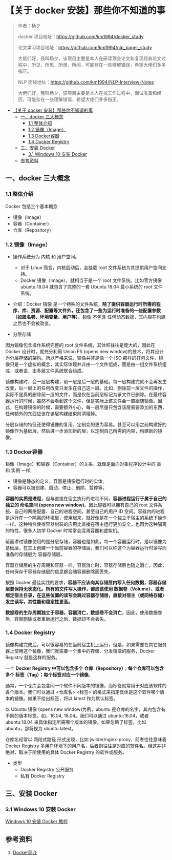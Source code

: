 # 【关于 docker 安装】那些你不知道的事

> 作者：杨夕
> 
> docker 项目地址：https://github.com/km1994/docker_study
> 
> 论文学习项目地址：https://github.com/km1994/nlp_paper_study
> 
> 大佬们好，我叫杨夕，该项目主要是本人在研读顶会论文和复现经典论文过程中，所见、所思、所想、所闻，可能存在一些理解错误，希望大佬们多多指正。
> 
> NLP 面经地址：https://github.com/km1994/NLP-Interview-Notes
> 
> 大佬们好，我叫杨夕，该项目主要是本人在找工作过程中，面试准备和经历，可能存在一些理解错误，希望大佬们多多指正。

- [【关于 docker 安装】那些你不知道的事](#关于-docker-安装那些你不知道的事)
  - [一、docker 三大概念](#一docker-三大概念)
    - [1.1 整体介绍](#11-整体介绍)
    - [1.2 镜像（Image）](#12-镜像image)
    - [1.3 Docker容器](#13-docker容器)
    - [1.4 Docker Registry](#14-docker-registry)
  - [三、安装 Docker](#三安装-docker)
    - [3.1 Windows 10 安装 Docker](#31-windows-10-安装-docker)
  - [参考资料](#参考资料)

## 一、docker 三大概念

### 1.1 整体介绍

Docker 包括三个基本概念

- 镜像（Image）
- 容器（Container）
- 仓库（Repository）

### 1.2 镜像（Image）

- 操作系统分为 内核 和 用户空间。
  - 对于 Linux 而言，内核启动后，会挂载 root 文件系统为其提供用户空间支持。
  -  Docker 镜像（Image），就相当于是一个 root 文件系统。比如官方镜像 ubuntu:18.04 就包含了完整的一套 Ubuntu 18.04 最小系统的 root 文件系统。

- 介绍：Docker 镜像 是一个特殊的文件系统，**除了提供容器运行时所需的程序、库、资源、配置等文件外，还包含了一些为运行时准备的一些配置参数（如匿名卷、环境变量、用户等）**。镜像 不包含 任何动态数据，其内容在构建之后也不会被改变。

- 分层存储

因为镜像包含操作系统完整的 root 文件系统，其体积往往是庞大的，因此在 Docker 设计时，就充分利用 Union FS (opens new window)的技术，将其设计为分层存储的架构。所以严格来说，镜像并非是像一个 ISO 那样的打包文件，镜像只是一个虚拟的概念，其实际体现并非由一个文件组成，而是由一组文件系统组成，或者说，由多层文件系统联合组成。

镜像构建时，会一层层构建，前一层是后一层的基础。每一层构建完就不会再发生改变，后一层上的任何改变只发生在自己这一层。比如，删除前一层文件的操作，实际不是真的删除前一层的文件，而是仅在当前层标记为该文件已删除。在最终容器运行的时候，虽然不会看到这个文件，但是实际上该文件会一直跟随镜像。因此，在构建镜像的时候，需要额外小心，每一层尽量只包含该层需要添加的东西，任何额外的东西应该在该层构建结束前清理掉。

分层存储的特征还使得镜像的复用、定制变的更为容易。甚至可以用之前构建好的镜像作为基础层，然后进一步添加新的层，以定制自己所需的内容，构建新的镜像。

### 1.3 Docker容器

镜像（Image）和容器（Container）的关系，就像是面向对象程序设计中的 类 和 实例 一样;

- 镜像是静态的定义，容器是镜像运行时的实体;
- 容器可以被创建、启动、停止、删除、暂停等。

**容器的实质是进程**，但与直接在宿主执行的进程不同，**容器进程运行于属于自己的独立的 命名空间 (opens new window)**。因此容器可以拥有自己的 root 文件系统、自己的网络配置、自己的进程空间，甚至自己的用户 ID 空间。容器内的进程是运行在一个隔离的环境里，使用起来，就好像是在一个独立于宿主的系统下操作一样。这种特性使得容器封装的应用比直接在宿主运行更加安全。也因为这种隔离的特性，很多人初学 Docker 时常常会混淆容器和虚拟机。

前面讲过镜像使用的是分层存储，容器也是如此。每一个容器运行时，是以镜像为基础层，在其上创建一个当前容器的存储层，我们可以称这个为容器运行时读写而准备的存储层为 容器存储层。

容器存储层的生存周期和容器一样，容器消亡时，容器存储层也随之消亡。因此，任何保存于容器存储层的信息都会随容器删除而丢失。

按照 Docker 最佳实践的要求，**容器不应该向其存储层内写入任何数据，容器存储层要保持无状态化。所有的文件写入操作，都应该使用 数据卷（Volume）、或者 绑定宿主目录，在这些位置的读写会跳过容器存储层，直接对宿主（或网络存储）发生读写，其性能和稳定性更高。**

**数据卷的生存周期独立于容器，容器消亡，数据卷不会消亡**。因此，使用数据卷后，容器删除或者重新运行之后，数据却不会丢失。

### 1.4 Docker Registry

镜像构建完成后，可以很容易的在当前宿主机上运行，但是，如果需要在其它服务器上使用这个镜像，我们就需要一个集中的存储、分发镜像的服务，Docker Registry 就是这样的服务。

一个 **Docker Registry 中可以包含多个 仓库（Repository）**；**每个仓库可以包含多个 标签（Tag）；每个标签对应一个镜像**。

通常，一个仓库会包含同一个软件不同版本的镜像，而标签就常用于对应该软件的各个版本。我们可以通过 <仓库名>:<标签> 的格式来指定具体是这个软件哪个版本的镜像。如果不给出标签，将以 latest 作为默认标签。

以 Ubuntu 镜像 (opens new window)为例，ubuntu 是仓库的名字，其内包含有不同的版本标签，如，16.04, 18.04。我们可以通过 ubuntu:16.04，或者 ubuntu:18.04 来具体指定所需哪个版本的镜像。如果忽略了标签，比如 ubuntu，那将视为 ubuntu:latest。

仓库名经常以 两段式路径 形式出现，比如 jwilder/nginx-proxy，前者往往意味着 Docker Registry 多用户环境下的用户名，后者则往往是对应的软件名。但这并非绝对，取决于所使用的具体 Docker Registry 的软件或服务。

- 类型
  - Docker Registry 公开服务
  - 私有 Docker Registry

## 三、安装 Docker

### 3.1 Windows 10 安装 Docker

[Windows 10 安装 Docker 教程](https://vuepress.mirror.docker-practice.com/install/windows/)


## 参考资料

1. [Docker简介](https://github.com/datawhalechina/team-learning-program/blob/master/Docker/01%20Docker简介.md)